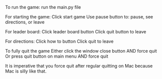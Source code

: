 To run the game:
run the main.py file

For starting the game:
Click start game
Use pause button to: pause, see directions, or leave

For leader board:
Click leader board button
Click quit button to leave

For directions:
Click how to button
Click quit to leave

To fully quit the game
Either click the window close button AND force quit
Or press quit button on main menu AND force quit

It is imperative that you force quit after regular quitting on Mac because Mac is silly like that.
